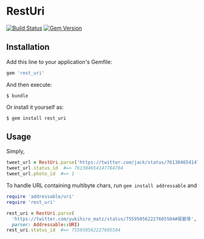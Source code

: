 RestUri
===

[![Build Status](https://travis-ci.org/announce/rest_uri.svg?branch=master)](https://travis-ci.org/announce/rest_uri)
[![Gem Version](https://badge.fury.io/rb/rest_uri.svg)](https://rubygems.org/gems/rest_uri/)

## Installation

Add this line to your application's Gemfile:

```ruby
gem 'rest_uri'
```

And then execute:

    $ bundle

Or install it yourself as:

    $ gem install rest_uri

## Usage

Simply,

```rb
tweet_url = RestUri.parse('https://twitter.com/jack/status/761304654147784704/photo/1')
tweet_url.status_id  #=> 761304654147784704
tweet_url.photo_id  #=> 1
```

To handle URL containing multibyte chars, run `gem install addressable` and

```rb
require 'addressable/uri'
require 'rest_uri'

rest_uri = RestUri.parse(
  'https://twitter.com/yukihiro_matz/status/755950562227605504#尾骶骨',
  parser: Addressable::URI)
rest_uri.status_id  #=> 755950562227605504
```
